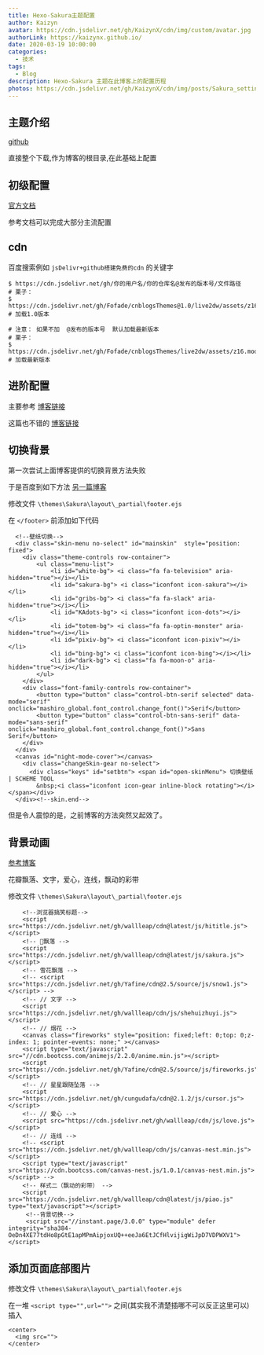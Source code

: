 ```yaml
---
title: Hexo-Sakura主题配置
author: Kaizyn
avatar: https://cdn.jsdelivr.net/gh/KaizynX/cdn/img/custom/avatar.jpg
authorLink: https://kaizynx.github.io/
date: 2020-03-19 10:00:00
categories:
  - 技术
tags:
  - Blog
description: Hexo-Sakura 主题在此博客上的配置历程
photos: https://cdn.jsdelivr.net/gh/KaizynX/cdn/img/posts/Sakura_setting/sakura.png 
---
```


## 主题介绍

[github](https://github.com/honjun/hexo-theme-sakura)

直接整个下载,作为博客的根目录,在此基础上配置

## 初级配置

[官方文档](https://docs.hojun.cn/sakura/docs/#/)

参考文档可以完成大部分主流配置

## cdn

百度搜索例如 `jsDelivr+github搭建免费的cdn` 的关键字

```
$ https://cdn.jsdelivr.net/gh/你的用户名/你的仓库名@发布的版本号/文件路径
# 栗子：
$ https://cdn.jsdelivr.net/gh/Fofade/cnblogsThemes@1.0/live2dw/assets/z16.model.json # 加载1.0版本

# 注意： 如果不加  @发布的版本号  默认加载最新版本
# 栗子：
$ https://cdn.jsdelivr.net/gh/Fofade/cnblogsThemes/live2dw/assets/z16.model.json # 加载最新版本
```

## 进阶配置

主要参考 [博客链接](https://yremp.live/hexo-sakura/)

这篇也不错的 [博客链接](https://blog.csdn.net/u011759205/article/details/104839472)

## 切换背景

第一次尝试上面博客提供的切换背景方法失败

于是百度到如下方法 [另一篇博客](https://blog.csdn.net/cungudafa/article/details/104295156)

修改文件  `\themes\Sakura\layout\_partial\footer.ejs`

在 `</footer>` 前添加如下代码

```
  <!--壁纸切换-->
  <div class="skin-menu no-select" id="mainskin"  style="position: fixed">
    <div class="theme-controls row-container">
        <ul class="menu-list">
            <li id="white-bg"> <i class="fa fa-television" aria-hidden="true"></i></li>
            <li id="sakura-bg"> <i class="iconfont icon-sakura"></i></li>
            <li id="gribs-bg"> <i class="fa fa-slack" aria-hidden="true"></i></li>
            <li id="KAdots-bg"> <i class="iconfont icon-dots"></i></li>
            <li id="totem-bg"> <i class="fa fa-optin-monster" aria-hidden="true"></i></li>
            <li id="pixiv-bg"> <i class="iconfont icon-pixiv"></i></li>
            <li id="bing-bg"> <i class="iconfont icon-bing"></i></li>
            <li id="dark-bg"> <i class="fa fa-moon-o" aria-hidden="true"></i></li>
        </ul>
    </div>
    <div class="font-family-controls row-container">
        <button type="button" class="control-btn-serif selected" data-mode="serif" onclick="mashiro_global.font_control.change_font()">Serif</button>
        <button type="button" class="control-btn-sans-serif" data-mode="sans-serif" onclick="mashiro_global.font_control.change_font()">Sans Serif</button>
    </div>
  </div>   
  <canvas id="night-mode-cover"></canvas> 
    <div class="changeSkin-gear no-select">
      <div class="keys" id="setbtn"> <span id="open-skinMenu"> 切换壁纸 | SCHEME TOOL 
        &nbsp;<i class="iconfont icon-gear inline-block rotating"></i> </span></div>
  </div><!--skin.end-->
```

但是令人震惊的是，之前博客的方法突然又起效了。

## 背景动画

[参考博客](https://blog.csdn.net/cungudafa/article/details/104295156)

花瓣飘落、文字，爱心，连线，飘动的彩带

修改文件  `\themes\Sakura\layout\_partial\footer.ejs`

```
	<!--浏览器搞笑标题-->
	<script src="https://cdn.jsdelivr.net/gh/wallleap/cdn@latest/js/hititle.js"></script>
	<!-- 🌸飘落 -->
	<script src="https://cdn.jsdelivr.net/gh/wallleap/cdn@latest/js/sakura.js"></script>
	<!-- 雪花飘落 -->
	<!-- <script src="https://cdn.jsdelivr.net/gh/Yafine/cdn@2.5/source/js/snow1.js"></script> -->
	<!-- // 文字 -->
	<script src="https://cdn.jsdelivr.net/gh/wallleap/cdn/js/shehuizhuyi.js"></script>
	<!-- // 烟花 -->
	<canvas class="fireworks" style="position: fixed;left: 0;top: 0;z-index: 1; pointer-events: none;" ></canvas> 
	<script type="text/javascript" src="//cdn.bootcss.com/animejs/2.2.0/anime.min.js"></script> 
	<script src="https://cdn.jsdelivr.net/gh/Yafine/cdn@2.5/source/js/fireworks.js"></script>
	<!-- // 星星跟随坠落 -->
	<script src="https://cdn.jsdelivr.net/gh/cungudafa/cdn@2.1.2/js/cursor.js"></script>
	<!-- // 爱心 -->
	<script src="https://cdn.jsdelivr.net/gh/wallleap/cdn/js/love.js"></script>
	<!-- // 连线 -->
	<!-- <script src="https://cdn.jsdelivr.net/gh/wallleap/cdn/js/canvas-nest.min.js"></script>
	<script type="text/javascript" src="https://cdn.bootcss.com/canvas-nest.js/1.0.1/canvas-nest.min.js"></script> -->
	<!-- 样式二（飘动的彩带） -->
	<script src="https://cdn.jsdelivr.net/gh/wallleap/cdn@latest/js/piao.js" type="text/javascript"></script>
	 <!--背景切换-->
	 <script src="//instant.page/3.0.0" type="module" defer integrity="sha384-OeDn4XE77tdHo8pGtE1apMPmAipjoxUQ++eeJa6EtJCfHlvijigWiJpD7VDPWXV1"></script>
```

## 添加页面底部图片

修改文件  `\themes\Sakura\layout\_partial\footer.ejs`

在一堆 `<script type="",url="">` 之间(其实我不清楚插哪不可以反正这里可以)插入 

```
<center>
  <img src="">
</center>
```